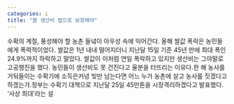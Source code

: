 ```yaml
---
categories: i
title: "쌀 생산비 법으로 보장해야"
---
```

수확의 계절, 풍성해야 할 농촌 들녘이 아우성 속에 익어간다. 올해 쌀값 폭락은 농민들에게 폭력적이었다. 쌀값은 1년 내내 떨어지더니 지난달 15일 기준 45년 만에 최대 폭인 24.9%까지 하락하고 말았다. 쌀값이 이처럼 연일 폭락하고 있지만 생산비는 그야말로 고공행진을 했다. 농민들이 생산비도 못 건진다고 울분을 터뜨리는 이유다.한 해 농사를 거둬들이는 수확기에 소득은커녕 빚만 남는다면 어느 누가 농촌에 살고 농사를 짓겠다고 하겠는가.정부는 수확기 대책으로 지난달 25일 45만톤을 시장격리하겠다고 발표했다. ‘사상 최대’라는 설